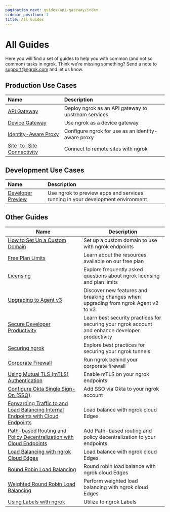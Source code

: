 ```yaml
---
pagination_next: guides/api-gateway/index
sidebar_position: 1
title: All Guides
---
```


# All Guides

Here you will find a set of guides to help you with common (and not so common) tasks in ngrok. Think we're missing something? Send a note to [support@ngrok.com](mailto:support@ngrok.com) and let us know.

## Production Use Cases

| Name                                                   | Description                                         |
| :----------------------------------------------------- | :-------------------------------------------------- |
| [API Gateway](/guides/api-gateway)                     | Deploy ngrok as an API gateway to upstream services |
| [Device Gateway](/guides/device-gateway)               | Use ngrok as a device gateway                       |
| [Identity-Aware Proxy](identity-aware-proxy)           | Configure ngrok for use as an identity-aware proxy  |
| [Site-to-Site Connectivity](site-to-site-connectivity) | Connect to remote sites with ngrok                  |

## Development Use Cases

| Name                                   | Description                                                                    |
| :------------------------------------- | :----------------------------------------------------------------------------- |
| [Developer Preview](developer-preview) | Use ngrok to preview apps and services running in your development environment |

## Other Guides

| Name                                                                                                                                                        | Description                                                                                      |
| ----------------------------------------------------------------------------------------------------------------------------------------------------------- | ------------------------------------------------------------------------------------------------ |
| [How to Set Up a Custom Domain](other-guides/how-to-set-up-a-custom-domain.md)                                                                              | Set up a custom domain to use with ngrok endpoints                                               |
| [Free Plan Limits](/docs/pricing-limits/free-plan-limits)                                                                                                   | Learn about the resources available on our free plan                                             |
| [Licensing](other-guides/licensing.md)                                                                                                                      | Explore frequently asked questions about ngrok licensing and plan limits                         |
| [Upgrading to Agent v3](other-guides/upgrade-v2-v3.mdx)                                                                                                     | Discover new features and breaking changes when upgrading from ngrok Agent v2 to v3              |
| [Secure Developer Productivity](other-guides/security-dev-productivity)                                                                                     | Learn best security practices for securing your ngrok account and enhance developer productivity |
| [Securing ngrok](other-guides/securing-your-tunnels.md)                                                                                                     | Explore best practices for securing your ngrok tunnels                                           |
| [Corporate Firewall](other-guides/running-behind-firewalls.md)                                                                                              | Run ngrok behind your corporate firewall                                                         |
| [Using Mutual TLS (mTLS) Authentication](other-guides/using-tls-mutual-authentication.md)                                                                   | Enable mTLS on your ngrok endpoints                                                              |
| [Configure Okta Single Sign-On (SSO)](other-guides/dashboard-sso-okta-setup.md)                                                                             | Add SSO via Okta to your ngrok account                                                           |
| [Forwarding Traffic to and Load Balancing Internal Endpoints with Cloud Endpoints](other-guides/forwarding-and-load-balancing-with-cloud-endpoints.mdx)     | Load balance with ngrok cloud Edges                                                              |
| [Path-based Routing and Policy Decentralization with Cloud Endpoints](other-guides/path-based-routing-and-policy-decentralization-with-cloud-endpoints.mdx) | Add Path-based routing and policy decentralization to your endpoints                             |
| [Load Balancing with ngrok Cloud Edges](other-guides/load-balancing-with-cloud-edges.md)                                                                    | Load balance with ngrok cloud Edges                                                              |
| [Round Robin Load Balancing](other-guides/how-to-round-robin-load-balance-with-ngrok-cloud-edges.mdx)                                                       | Round robin load balance with ngrok cloud Edges                                                  |
| [Weighted Round Robin Load Balancing](other-guides/how-to-do-weighted-load-balancing-with-ngrok-cloud-edges.mdx)                                            | Perform weighted load balancing with ngrok cloud Edges                                           |
| [Using Labels with ngrok](other-guides/using-labels-within-ngrok.md)                                                                                        | Utilize to ngrok Labels                                                                          |
